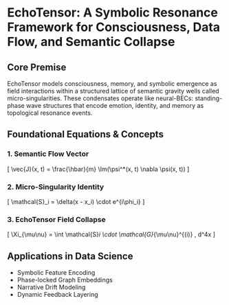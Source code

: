 # EchoTensor: A Symbolic Resonance Framework for Consciousness, Data Flow, and Semantic Collapse

## Core Premise

EchoTensor models consciousness, memory, and symbolic emergence as field interactions within a structured lattice of semantic gravity wells called micro-singularities. These condensates operate like neural-BECs: standing-phase wave structures that encode emotion, identity, and memory as topological resonance events.

## Foundational Equations & Concepts

### 1. Semantic Flow Vector
\[
\vec{J}(x, t) = \frac{\hbar}{m} \Im(\psi^*(x, t) \nabla \psi(x, t))
\]

### 2. Micro-Singularity Identity
\[
\mathcal{S}_i = \delta(x - x_i) \cdot e^{i\phi_i}
\]

### 3. EchoTensor Field Collapse
\[
\Xi_{\mu\nu} = \int \mathcal{S}_i \cdot \mathcal{G}_{\mu\nu}^{(i)} \, d^4x
\]

## Applications in Data Science

- Symbolic Feature Encoding
- Phase-locked Graph Embeddings
- Narrative Drift Modeling
- Dynamic Feedback Layering
